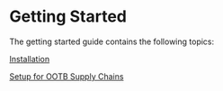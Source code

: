 # Getting Started

The getting started guide contains the following topics:

[Installation](./install-app-scanning.hbs.md)

[Setup for OOTB Supply Chains](./ootb-supply-chain.hbs.md)
